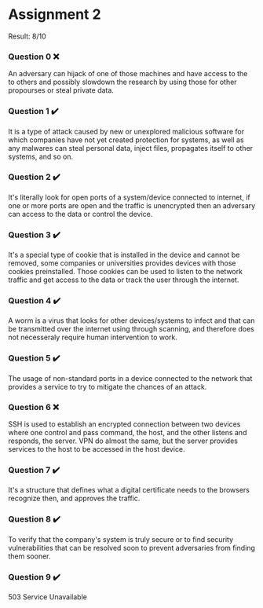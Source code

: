# Assignment 2

Result: 8/10

### Question 0 ❌

An adversary can hijack of one of those machines and have access to the to others and possibly slowdown the research by using those for other propourses or steal private data.

### Question 1 ✔️

It is a type of attack caused by new or unexplored malicious software for which companies have not yet created protection for systems, as well as any malwares can steal personal data, inject files, propagates itself to other systems, and so on.

### Question 2 ✔️

It's literally look for open ports of a system/device connected to internet, if one or more ports are open and the traffic is unencrypted then an adversary can access to the data or control the device.

### Question 3 ✔️

It's a special type of cookie that is installed in the device and cannot be removed, some companies or universities provides devices with those cookies preinstalled.
Those cookies can be used to listen to the network traffic and get access to the data or track the user through the internet.

### Question 4 ✔️

A worm is a virus that looks for other devices/systems to infect and that can be transmitted over the internet using through scanning, and therefore does not necesseraly require human intervention to work.

### Question 5 ✔️

The usage of non-standard ports in a device connected to the network that provides a service to try to mitigate the chances of an attack.

### Question 6 ❌

SSH is used to establish an encrypted connection between two devices where one control and pass command, the host, and the other listens and responds, the server.
VPN do almost the same, but the server provides services to the host to be accessed in the host device.

### Question 7 ✔️

It's a structure that defines what a digital certificate needs to the browsers recognize then, and approves the traffic.

### Question 8 ✔️

To verify that the company's system is truly secure or to find security vulnerabilities that can be resolved soon to prevent adversaries from finding them sooner.

### Question 9 ✔️

503 Service Unavailable
